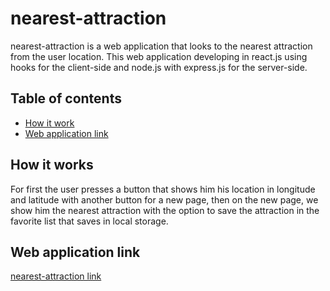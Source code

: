 # nearest-attraction

nearest-attraction is a web application that looks to the nearest attraction from the user location. This web application developing in react.js using hooks for the client-side and node.js with express.js for the server-side.

## Table of contents
* [How it work](#How-it-work)
* [Web application link](#Web-application-link)

## How it works
For first the user presses a button that shows him his location in longitude and latitude with another button for a new page, then on the new page, we show him the nearest attraction with the option to save the attraction in the favorite list that saves in local storage. 

## Web application link
[nearest-attraction link](https://nearest-attraction.netlify.app/)
